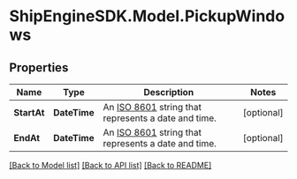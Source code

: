 # ShipEngineSDK.Model.PickupWindows

## Properties

Name | Type | Description | Notes
------------ | ------------- | ------------- | -------------
**StartAt** | **DateTime** | An [ISO 8601](https://en.wikipedia.org/wiki/ISO_8601) string that represents a date and time.  | [optional] 
**EndAt** | **DateTime** | An [ISO 8601](https://en.wikipedia.org/wiki/ISO_8601) string that represents a date and time.  | [optional] 

[[Back to Model list]](../README.md#documentation-for-models) [[Back to API list]](../README.md#documentation-for-api-endpoints) [[Back to README]](../README.md)

